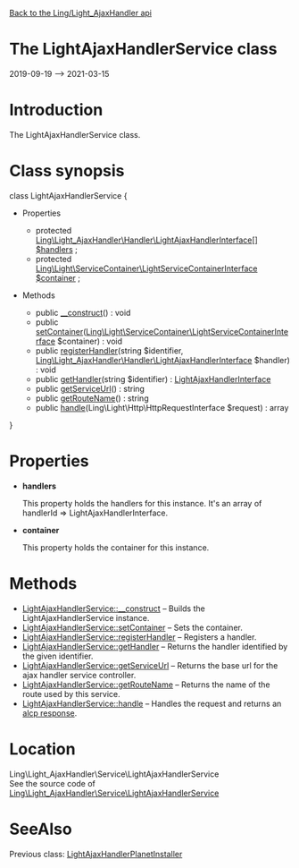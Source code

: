 [Back to the Ling/Light_AjaxHandler api](https://github.com/lingtalfi/Light_AjaxHandler/blob/master/doc/api/Ling/Light_AjaxHandler.md)



The LightAjaxHandlerService class
================
2019-09-19 --> 2021-03-15






Introduction
============

The LightAjaxHandlerService class.



Class synopsis
==============


class <span class="pl-k">LightAjaxHandlerService</span>  {

- Properties
    - protected [Ling\Light_AjaxHandler\Handler\LightAjaxHandlerInterface[]](https://github.com/lingtalfi/Light_AjaxHandler/blob/master/doc/api/Ling/Light_AjaxHandler/Handler/LightAjaxHandlerInterface.md) [$handlers](#property-handlers) ;
    - protected [Ling\Light\ServiceContainer\LightServiceContainerInterface](https://github.com/lingtalfi/Light/blob/master/doc/api/Ling/Light/ServiceContainer/LightServiceContainerInterface.md) [$container](#property-container) ;

- Methods
    - public [__construct](https://github.com/lingtalfi/Light_AjaxHandler/blob/master/doc/api/Ling/Light_AjaxHandler/Service/LightAjaxHandlerService/__construct.md)() : void
    - public [setContainer](https://github.com/lingtalfi/Light_AjaxHandler/blob/master/doc/api/Ling/Light_AjaxHandler/Service/LightAjaxHandlerService/setContainer.md)([Ling\Light\ServiceContainer\LightServiceContainerInterface](https://github.com/lingtalfi/Light/blob/master/doc/api/Ling/Light/ServiceContainer/LightServiceContainerInterface.md) $container) : void
    - public [registerHandler](https://github.com/lingtalfi/Light_AjaxHandler/blob/master/doc/api/Ling/Light_AjaxHandler/Service/LightAjaxHandlerService/registerHandler.md)(string $identifier, [Ling\Light_AjaxHandler\Handler\LightAjaxHandlerInterface](https://github.com/lingtalfi/Light_AjaxHandler/blob/master/doc/api/Ling/Light_AjaxHandler/Handler/LightAjaxHandlerInterface.md) $handler) : void
    - public [getHandler](https://github.com/lingtalfi/Light_AjaxHandler/blob/master/doc/api/Ling/Light_AjaxHandler/Service/LightAjaxHandlerService/getHandler.md)(string $identifier) : [LightAjaxHandlerInterface](https://github.com/lingtalfi/Light_AjaxHandler/blob/master/doc/api/Ling/Light_AjaxHandler/Handler/LightAjaxHandlerInterface.md)
    - public [getServiceUrl](https://github.com/lingtalfi/Light_AjaxHandler/blob/master/doc/api/Ling/Light_AjaxHandler/Service/LightAjaxHandlerService/getServiceUrl.md)() : string
    - public [getRouteName](https://github.com/lingtalfi/Light_AjaxHandler/blob/master/doc/api/Ling/Light_AjaxHandler/Service/LightAjaxHandlerService/getRouteName.md)() : string
    - public [handle](https://github.com/lingtalfi/Light_AjaxHandler/blob/master/doc/api/Ling/Light_AjaxHandler/Service/LightAjaxHandlerService/handle.md)(Ling\Light\Http\HttpRequestInterface $request) : array

}




Properties
=============

- <span id="property-handlers"><b>handlers</b></span>

    This property holds the handlers for this instance.
    It's an array of handlerId => LightAjaxHandlerInterface.
    
    

- <span id="property-container"><b>container</b></span>

    This property holds the container for this instance.
    
    



Methods
==============

- [LightAjaxHandlerService::__construct](https://github.com/lingtalfi/Light_AjaxHandler/blob/master/doc/api/Ling/Light_AjaxHandler/Service/LightAjaxHandlerService/__construct.md) &ndash; Builds the LightAjaxHandlerService instance.
- [LightAjaxHandlerService::setContainer](https://github.com/lingtalfi/Light_AjaxHandler/blob/master/doc/api/Ling/Light_AjaxHandler/Service/LightAjaxHandlerService/setContainer.md) &ndash; Sets the container.
- [LightAjaxHandlerService::registerHandler](https://github.com/lingtalfi/Light_AjaxHandler/blob/master/doc/api/Ling/Light_AjaxHandler/Service/LightAjaxHandlerService/registerHandler.md) &ndash; Registers a handler.
- [LightAjaxHandlerService::getHandler](https://github.com/lingtalfi/Light_AjaxHandler/blob/master/doc/api/Ling/Light_AjaxHandler/Service/LightAjaxHandlerService/getHandler.md) &ndash; Returns the handler identified by the given identifier.
- [LightAjaxHandlerService::getServiceUrl](https://github.com/lingtalfi/Light_AjaxHandler/blob/master/doc/api/Ling/Light_AjaxHandler/Service/LightAjaxHandlerService/getServiceUrl.md) &ndash; Returns the base url for the ajax handler service controller.
- [LightAjaxHandlerService::getRouteName](https://github.com/lingtalfi/Light_AjaxHandler/blob/master/doc/api/Ling/Light_AjaxHandler/Service/LightAjaxHandlerService/getRouteName.md) &ndash; Returns the name of the route used by this service.
- [LightAjaxHandlerService::handle](https://github.com/lingtalfi/Light_AjaxHandler/blob/master/doc/api/Ling/Light_AjaxHandler/Service/LightAjaxHandlerService/handle.md) &ndash; Handles the request and returns an [alcp response](https://github.com/lingtalfi/Light_AjaxHandler/blob/master/doc/pages/ajax-light-communication-protocol.md).





Location
=============
Ling\Light_AjaxHandler\Service\LightAjaxHandlerService<br>
See the source code of [Ling\Light_AjaxHandler\Service\LightAjaxHandlerService](https://github.com/lingtalfi/Light_AjaxHandler/blob/master/Service/LightAjaxHandlerService.php)



SeeAlso
==============
Previous class: [LightAjaxHandlerPlanetInstaller](https://github.com/lingtalfi/Light_AjaxHandler/blob/master/doc/api/Ling/Light_AjaxHandler/Light_PlanetInstaller/LightAjaxHandlerPlanetInstaller.md)<br>
